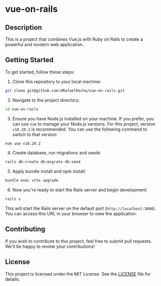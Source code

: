 # vue-on-rails

## Description

This is a project that combines Vue.js with Ruby on Rails to create a powerful and modern web application.

## Getting Started

To get started, follow these steps:

1. Clone this repository to your local machine:

```bash
git clone git@github.com:URafaelRocha/vue-on-rails.git
```

2. Navigate to the project directory:

```bash
cd vue-on-rails
```

3. Ensure you have Node.js installed on your machine. If you prefer, you can use `nvm` to manage your Node.js versions. For this project, version `v18.20.2` is recommended. You can use the following command to switch to that version:

```bash
nvm use v18.20.2
```

4. Create database, run migrations and seeds

```bash
rails db:create db:migrate db:seed
```

5. Apply bundle install and npm install:

```bash
bundle exec vite upgrade
```

6. Now you're ready to start the Rails server and begin development:

```bash
rails s
```

This will start the Rails server on the default port (`http://localhost:3000`). You can access this URL in your browser to view the application.

## Contributing

If you wish to contribute to this project, feel free to submit pull requests. We'll be happy to review your contributions!

## License

This project is licensed under the MIT License. See the [LICENSE](LICENSE) file for details.
